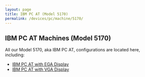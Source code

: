 ```yaml
---
layout: page
title: IBM PC AT (Model 5170)
permalink: /devices/pc/machine/5170/
---
```


IBM PC AT Machines (Model 5170)
---

All our Model 5170, aka IBM PC AT, configurations are located here, including:

* [IBM PC AT with EGA Display](/devices/pc/machine/5170/ega/)
* [IBM PC AT with VGA Display](/devices/pc/machine/5170/vga/)
